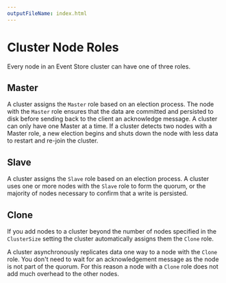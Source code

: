 ```yaml
---
outputFileName: index.html
---
```


# Cluster Node Roles

Every node in an Event Store cluster can have one of three roles.

## Master

A cluster assigns the `Master` role based on an election process. The node with the `Master` role ensures that the data are committed and persisted to disk before sending back to the client an acknowledge message. A cluster can only have one Master at a time. If a cluster detects two nodes with a Master role, a new election begins and shuts down the node with less data to restart and re-join the cluster.

## Slave

A cluster assigns the `Slave` role based on an election process. A cluster uses one or more nodes with the `Slave` role to form the quorum, or the majority of nodes necessary to confirm that a write is persisted.

## Clone

If you add nodes to a cluster beyond the number of nodes specified in the `ClusterSize` setting the cluster automatically assigns them the `Clone` role.

A cluster asynchronously replicates data one way to a node with the `Clone` role. You don't need to wait for an acknowledgement message as the node is not part of the quorum. For this reason a node with a `Clone` role does not add much overhead to the other nodes.
